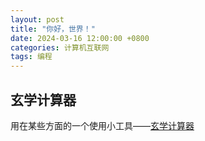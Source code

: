 ```yaml
---
layout: post
title: "你好，世界！"
date: 2024-03-16 12:00:00 +0800
categories: 计算机互联网
tags: 编程
---
```


## 玄学计算器
用在某些方面的一个使用小工具——[玄学计算器](https://xhnoob.github.io/calculator/)